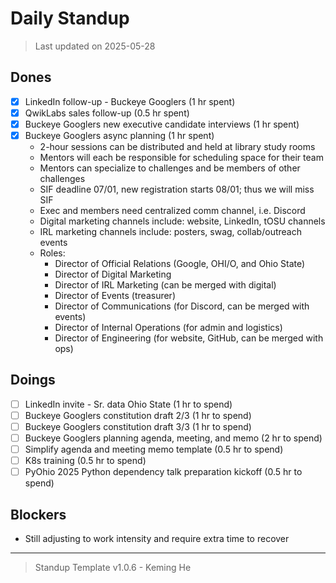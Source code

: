 # Daily Standup

> Last updated on 2025-05-28

## Dones

- [x] LinkedIn follow-up - Buckeye Googlers (1 hr spent)
- [x] QwikLabs sales follow-up (0.5 hr spent)
- [x] Buckeye Googlers new executive candidate interviews (1 hr spent)
- [x] Buckeye Googlers async planning (1 hr spent)
  - 2-hour sessions can be distributed and held at library study rooms
  - Mentors will each be responsible for scheduling space for their team
  - Mentors can specialize to challenges and be members of other challenges
  - SIF deadline 07/01, new registration starts 08/01; thus we will miss SIF
  - Exec and members need centralized comm channel, i.e. Discord
  - Digital marketing channels include: website, LinkedIn, tOSU channels
  - IRL marketing channels include: posters, swag, collab/outreach events
  - Roles:
    - Director of Official Relations (Google, OHI/O, and Ohio State)
    - Director of Digital Marketing
    - Director of IRL Marketing (can be merged with digital)
    - Director of Events (treasurer)
    - Director of Communications (for Discord, can be merged with events)
    - Director of Internal Operations (for admin and logistics)
    - Director of Engineering (for website, GitHub, can be merged with ops)

## Doings

- [ ] LinkedIn invite - Sr. data Ohio State (1 hr to spend)
- [ ] Buckeye Googlers constitution draft 2/3 (1 hr to spend)
- [ ] Buckeye Googlers constitution draft 3/3 (1 hr to spend)
- [ ] Buckeye Googlers planning agenda, meeting, and memo (2 hr to spend)
- [ ] Simplify agenda and meeting memo template (0.5 hr to spend)
- [ ] K8s training (0.5 hr to spend)
- [ ] PyOhio 2025 Python dependency talk preparation kickoff (0.5 hr to spend)

## Blockers

- Still adjusting to work intensity and require extra time to recover

---

> Standup Template v1.0.6 - Keming He
